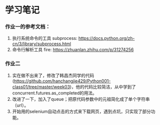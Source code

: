 # 学习笔记

### 作业一的参考文档：
  1. 执行系统命令的工具 subprocess: https://docs.python.org/zh-cn/3/library/subprocess.html
  2. 命令行解析工具 fire: https://zhuanlan.zhihu.com/p/31274256
   
### 作业二
  1. 实在做不出来了，修改了韩昌杰同学的代码(https://github.com/hanchangjie429/Python001-class01/tree/master/week03)，他的代码比较简洁，从中学到了concurrent.futures.as_completed的用法。
  2. 改进了一下，加入了queue；把原代码参数中的元祖简化成了单个字符串（url）。
  3. 开始用的selenium自动点击的方式来下载网页，遇到点坑，只实现了部分功能。